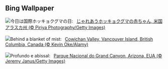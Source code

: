 ## Bing Wallpaper
![](https://www.bing.com/th?id=OHR.PolarBearCubs_JA-JP0012953029_UHD.jpg&w=1000)今日は国際ホッキョクグマの日:&nbsp;&ensp;[じゃれあうホッキョクグマの赤ちゃん, 米国 アラスカ州 (© Piriya Photography/Getty Images)](https://www.bing.com/th?id=OHR.PolarBearCubs_JA-JP0012953029_UHD.jpg)
<br><br/>
![](https://www.bing.com/th?id=OHR.MtPrevostDuncan_EN-GB2658572541_UHD.jpg&w=1000)Behind a blanket of mist:&nbsp;&ensp;[Cowichan Valley, Vancouver Island, British Columbia, Canada (© Kevin Oke/Alamy)](https://www.bing.com/th?id=OHR.MtPrevostDuncan_EN-GB2658572541_UHD.jpg)
<br><br/>
![](https://www.bing.com/th?id=OHR.GrandCanyonWinter_PT-BR0593676326_UHD.jpg&w=1000)Profundo e abissal:&nbsp;&ensp;[Parque Nacional do Grand Canyon, Arizona, EUA (© Jeremy Janus/Getty Images)](https://www.bing.com/th?id=OHR.GrandCanyonWinter_PT-BR0593676326_UHD.jpg)
<br><br/>
